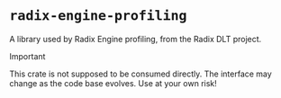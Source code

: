# `radix-engine-profiling`

A library used by Radix Engine profiling, from the Radix DLT project.

> [!IMPORTANT]  
> This crate is not supposed to be consumed directly. The interface may change as the code base evolves. Use at your own risk!
